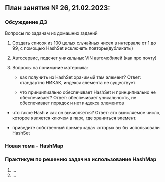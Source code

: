 ## План занятия № 26, 21.02.2023:

### Обсуждение ДЗ
Вопросы по задачам из домашних заданий
1. Cоздать список из 100 целых случайных чисел в интервале от 1 до 99, 
с помощью HashSet исключить повторы(дубликаты)

2. Автосервис, подсчет уникальных VIN автомобилей (как про почту)
 
3. Вопросы на понимание материала:
    - как получить из HashSet хранимый там элемент?
   Ответ: стандартно НИКАК, индекса элемента не существует
   
    - что принципиально обеспечивает HashSet и принципиально не обеспечивает?
   Ответ: обеспечивает уникальность, не обеспечивает порядок и нет индекса элементов
   
  - что такое Hash и как он вычисляется?
   Ответ: это выисляемое число, которое является ключем в паре, где храниться элемент.

  - приведите собственный пример задач которых вы бы использовали HashSet

### Новая тема - HashMap

### Практикум по решению задач на использование HashMap
1. ...
2. ...